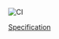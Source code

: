 ![CI](https://github.com/TAMULib/APISpecs/workflows/CI/badge.svg)

[Specification](https://tamulib.github.io/APISpecs)
